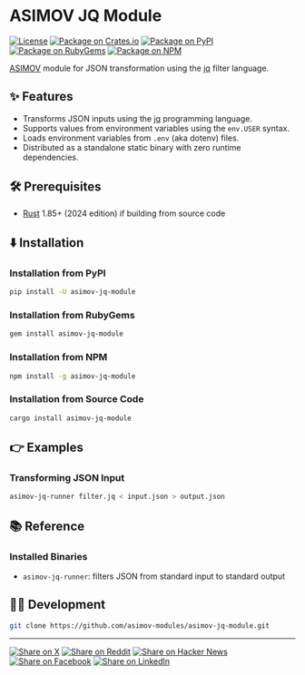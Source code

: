 # ASIMOV JQ Module

[![License](https://img.shields.io/badge/license-Public%20Domain-blue.svg)](https://unlicense.org)
[![Package on Crates.io](https://img.shields.io/crates/v/asimov-jq-module.svg)](https://crates.io/crates/asimov-jq-module)
[![Package on PyPI](https://img.shields.io/pypi/v/asimov-jq-module.svg)](https://pypi.org/project/asimov-jq-module)
[![Package on RubyGems](https://img.shields.io/gem/v/asimov-jq-module.svg)](https://rubygems.org/gems/asimov-jq-module)
[![Package on NPM](https://img.shields.io/npm/v/asimov-jq-module.svg)](https://npmjs.com/package/asimov-jq-module)

[ASIMOV] module for JSON transformation using the [jq] filter language.

## ✨ Features

- Transforms JSON inputs using the [jq] programming language.
- Supports values from environment variables using the `env.USER` syntax.
- Loads environment variables from `.env` (aka dotenv) files.
- Distributed as a standalone static binary with zero runtime dependencies.

## 🛠️ Prerequisites

- [Rust] 1.85+ (2024 edition) if building from source code

## ⬇️ Installation

### Installation from PyPI

```bash
pip install -U asimov-jq-module
```

### Installation from RubyGems

```bash
gem install asimov-jq-module
```

### Installation from NPM

```bash
npm install -g asimov-jq-module
```

### Installation from Source Code

```bash
cargo install asimov-jq-module
```

## 👉 Examples

### Transforming JSON Input

```bash
asimov-jq-runner filter.jq < input.json > output.json
```

## 📚 Reference

### Installed Binaries

- `asimov-jq-runner`: filters JSON from standard input to standard output

## 👨‍💻 Development

```bash
git clone https://github.com/asimov-modules/asimov-jq-module.git
```

---

[![Share on X](https://img.shields.io/badge/share%20on-x-03A9F4?logo=x)](https://x.com/intent/post?url=https://github.com/asimov-modules/asimov-jq-module&text=asimov-jq-module)
[![Share on Reddit](https://img.shields.io/badge/share%20on-reddit-red?logo=reddit)](https://reddit.com/submit?url=https://github.com/asimov-modules/asimov-jq-module&title=asimov-jq-module)
[![Share on Hacker News](https://img.shields.io/badge/share%20on-hn-orange?logo=ycombinator)](https://news.ycombinator.com/submitlink?u=https://github.com/asimov-modules/asimov-jq-module&t=asimov-jq-module)
[![Share on Facebook](https://img.shields.io/badge/share%20on-fb-1976D2?logo=facebook)](https://www.facebook.com/sharer/sharer.php?u=https://github.com/asimov-modules/asimov-jq-module)
[![Share on LinkedIn](https://img.shields.io/badge/share%20on-linkedin-3949AB?logo=linkedin)](https://www.linkedin.com/sharing/share-offsite/?url=https://github.com/asimov-modules/asimov-jq-module)

[ASIMOV]: https://github.com/asimov-platform
[NPM]: https:/npmjs.org
[Python]: https://python.org
[Ruby]: https://ruby-lang.org
[Rust]: https://rust-lang.org
[jq]: https://en.wikipedia.org/wiki/Jq_(programming_language)
